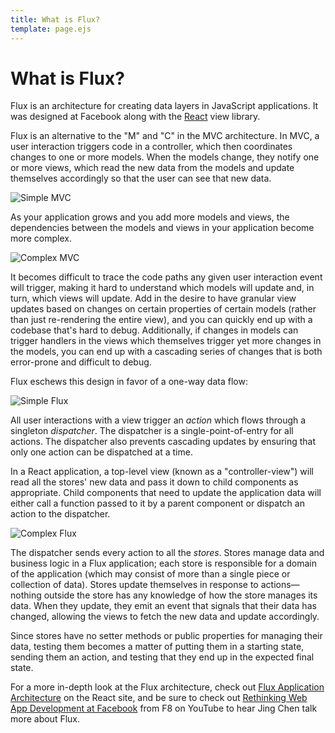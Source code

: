 ```yaml
---
title: What is Flux?
template: page.ejs
---
```


What is Flux?
=============

Flux is an architecture for creating data layers in JavaScript applications. It was designed at Facebook along with the [React](http://facebook.github.io/react/) view library.

Flux is an alternative to the "M" and "C" in the MVC architecture. In MVC, a user interaction triggers code in a controller, which then coordinates changes to one or more models. When the models change, they notify one or more views, which read the new data from the models and update themselves accordingly so that the user can see that new data.

![Simple MVC](/images/mvc-simple.png)

As your application grows and you add more models and views, the dependencies between the models and views in your application become more complex.

![Complex MVC](/images/mvc-complex.png)

It becomes difficult to trace the code paths any given user interaction event will trigger, making it hard to understand which models will update and, in turn, which views will update. Add in the desire to have granular view updates based on changes on certain properties of certain models (rather than just re-rendering the entire view), and you can quickly end up with a codebase that's hard to debug. Additionally, if changes in models can trigger handlers in the views which themselves trigger yet more changes in the models, you can end up with a cascading series of changes that is both error-prone and difficult to debug.

Flux eschews this design in favor of a one-way data flow:</p>

![Simple Flux](/images/flux-simple.png)

All user interactions with a view trigger an *action* which flows through a singleton *dispatcher*. The dispatcher is a single-point-of-entry for all actions. The dispatcher also prevents cascading updates by ensuring that only one action can be dispatched at a time.

In a React application, a top-level view (known as a "controller-view") will read all the stores' new data and pass it down to child components as appropriate. Child components that need to update the application data will either call a function passed to it by a parent component or dispatch an action to the dispatcher.

![Complex Flux](/images/flux-complex.png)

The dispatcher sends every action to all the *stores*. Stores manage data and business logic in a Flux application; each store is responsible for a domain of the application (which may consist of more than a single piece or collection of data). Stores update themselves in response to actions—nothing outside the store has any knowledge of how the store manages its data. When they update, they emit an event that signals that their data has changed, allowing the views to fetch the new data and update accordingly.

Since stores have no setter methods or public properties for managing their data, testing them becomes a matter of putting them in a starting state, sending them an action, and testing that they end up in the expected final state.

For a more in-depth look at the Flux architecture, check out [Flux Application Architecture](http://facebook.github.io/flux/docs/overview.html) on the React site, and be sure to check out [Rethinking Web App Development at Facebook](https://www.youtube.com/watch?v=nYkdrAPrdcw) from F8 on YouTube to hear Jing Chen talk more about Flux.
